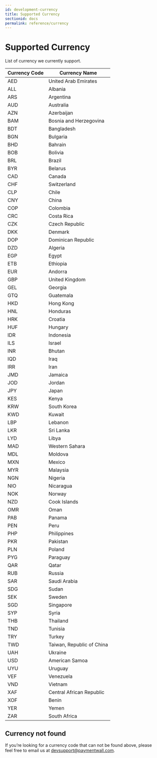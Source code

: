 ```yaml
---
id: development-currency
title: Supported Currency
sectionid: docs
permalink: reference/currency
---
```


# Supported Currency

List of currency we currently support.

|Currency Code|Currency Name|
|---|---|
|AED|United Arab Emirates|
|ALL|Albania|
|ARS|Argentina|
|AUD|Australia|
|AZN|Azerbaijan|
|BAM|Bosnia and Herzegovina|
|BDT|Bangladesh|
|BGN|Bulgaria|
|BHD|Bahrain|
|BOB|Bolivia|
|BRL|Brazil|
|BYR|Belarus|
|CAD|Canada|
|CHF|Switzerland|
|CLP|Chile|
|CNY|China|
|COP|Colombia|
|CRC|Costa Rica|
|CZK|Czech Republic|
|DKK|Denmark|
|DOP|Dominican Republic|
|DZD|Algeria|
|EGP|Egypt|
|ETB|Ethiopia|
|EUR|Andorra|
|GBP|United Kingdom|
|GEL|Georgia|
|GTQ|Guatemala|
|HKD|Hong Kong|
|HNL|Honduras|
|HRK|Croatia|
|HUF|Hungary|
|IDR|Indonesia|
|ILS|Israel|
|INR|Bhutan|
|IQD|Iraq|
|IRR|Iran|
|JMD|Jamaica|
|JOD|Jordan|
|JPY|Japan|
|KES|Kenya|
|KRW|South Korea|
|KWD|Kuwait|
|LBP|Lebanon|
|LKR|Sri Lanka|
|LYD|Libya|
|MAD|Western Sahara|
|MDL|Moldova|
|MXN|Mexico|
|MYR|Malaysia|
|NGN|Nigeria|
|NIO|Nicaragua|
|NOK|Norway|
|NZD|Cook Islands|
|OMR|Oman|
|PAB|Panama|
|PEN|Peru|
|PHP|Philippines|
|PKR|Pakistan|
|PLN|Poland|
|PYG|Paraguay|
|QAR|Qatar|
|RUB|Russia|
|SAR|Saudi Arabia|
|SDG|Sudan|
|SEK|Sweden|
|SGD|Singapore|
|SYP|Syria|
|THB|Thailand|
|TND|Tunisia|
|TRY|Turkey|
|TWD|Taiwan, Republic of China|
|UAH|Ukraine|
|USD|American Samoa|
|UYU|Uruguay|
|VEF|Venezuela|
|VND|Vietnam|
|XAF|Central African Republic|
|XOF|Benin|
|YER|Yemen|
|ZAR|South Africa|

## Currency not found

If you’re looking for a currency code that can not be found above, please feel free to email us at [devsupport@paymentwall.com](mailto:devsupport@paymentwall).
